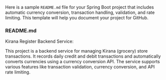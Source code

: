 Here is a sample `README.md` file for your Spring Boot project that includes automatic currency conversion, transaction handling, validation, and rate limiting. This template will help you document your project for GitHub.

### README.md

 Kirana Register Backend Service:
 
   This project is a backend service for managing Kirana (grocery) store transactions. It records daily credit and debit transactions and automatically converts currencies using a currency conversion API. The service supports various features like transaction validation, currency conversion, and API rate limiting.
